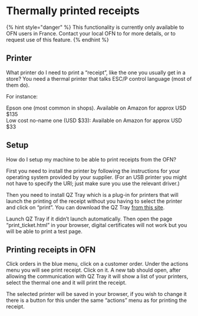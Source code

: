 # Thermally printed receipts

{% hint style="danger" %}
This functionality is currently only available to OFN users in France. Contact your local OFN to for more details, or to request use of this feature.
{% endhint %}

## Printer

What printer do I need to print a “receipt”, like the one you usually get in a store? You need a thermal printer that talks ESC/P control language \(most of them do\).

For instance:

Epson one \(most common in shops\). Available on Amazon for approx USD $135  
Low cost no-name one \(USD $33\): Available on Amazon for approx USD $33

## Setup

How do I setup my machine to be able to print receipts from the OFN?

First you need to install the printer by following the instructions for your operating system provided by your supplier. \(For an USB printer you might not have to specify the URI; just make sure you use the relevant driver.\)

Then you need to install QZ Tray which is a plug-in for printers that will launch the printing of the receipt without you having to select the printer and click on “print”. You can download the QZ Tray [from this site](https://qz.io/download/#).

Launch QZ Tray if it didn’t launch automatically. Then open the page “print\_ticket.html” in your browser, digital certificates will not work but you will be able to print a test page.

## Printing receipts in OFN

Click orders in the blue menu, click on a customer order. Under the actions menu you will see print receipt. Click on it. A new tab should open, after allowing the communication with QZ Tray it will show a list of your printers, select the thermal one and it will print the receipt.

The selected printer will be saved in your browser, if you wish to change it there is a button for this under the same “actions” menu as for printing the receipt.

